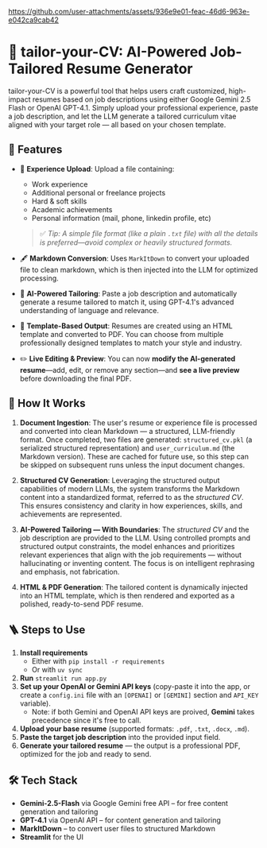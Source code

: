 
https://github.com/user-attachments/assets/936e9e01-feac-46d6-963e-e042ca9cab42



# 🎯 tailor-your-CV: AI-Powered Job-Tailored Resume Generator

tailor-your-CV is a powerful tool that helps users craft customized, high-impact resumes based on job descriptions using either Google Gemini 2.5 Flash or OpenAI GPT-4.1. Simply upload your professional experience, paste a job description, and let the LLM generate a tailored curriculum vitae aligned with your target role — all based on your chosen template.

## 🚀 Features

- 📁 **Experience Upload**: Upload a file containing:
  - Work experience
  - Additional personal or freelance projects
  - Hard & soft skills
  - Academic achievements
  - Personal information (mail, phone, linkedin profile, etc)

  > ✅ *Tip: A simple file format (like a plain `.txt` file) with all the details is preferred—avoid complex or heavily structured formats.*



- 🖋️ **Markdown Conversion**: Uses `MarkItDown` to convert your uploaded file to clean markdown, which is then injected into the LLM for optimized processing.

- 🧠 **AI-Powered Tailoring**: Paste a job description and automatically generate a resume tailored to match it, using GPT-4.1's advanced understanding of language and relevance.

- 🎨 **Template-Based Output**: Resumes are created using an HTML template and converted to PDF. You can choose from multiple professionally designed templates to match your style and industry.
  
- ✏️ **Live Editing & Preview**: You can now **modify the AI-generated resume**—add, edit, or remove any section—and **see a live preview** before downloading the final PDF.


## 🧩 How It Works

1. **Document Ingestion**: The user's resume or experience file is processed and converted into clean Markdown — a structured, LLM-friendly format. Once completed, two files are generated: `structured_cv.pkl` (a serialized structured representation) and `user_curriculum.md` (the Markdown version). These are cached for future use, so this step can be skipped on subsequent runs unless the input document changes.

2. **Structured CV Generation**: Leveraging the structured output capabilities of modern LLMs, the system transforms the Markdown content into a standardized format, referred to as the *structured CV*. This ensures consistency and clarity in how experiences, skills, and achievements are represented.

3. **AI-Powered Tailoring — With Boundaries**: The *structured CV* and the job description are provided to the LLM. Using controlled prompts and structured output constraints, the model enhances and prioritizes relevant experiences that align with the job requirements — without hallucinating or inventing content. The focus is on intelligent rephrasing and emphasis, not fabrication.

4. **HTML & PDF Generation**: The tailored content is dynamically injected into an HTML template, which is then rendered and exported as a polished, ready-to-send PDF resume.


## 🪜 Steps to Use

1. **Install requirements**
    - Either with `pip install -r requirements`
    - Or with `uv sync`
2. **Run** `streamlit run app.py`
3. **Set up your OpenAI or Gemini API keys** (copy-paste it into the app, or create a `config.ini` file with an `[OPENAI]` or `[GEMINI]` section and `API_KEY` variable).
    - Note: if both Gemini and OpenAI API keys are proived, **Gemini** takes precedence since it's free to call.
4. **Upload your base resume** (supported formats: `.pdf`, `.txt`, `.docx`, `.md`).
5. **Paste the target job description** into the provided input field.
6. **Generate your tailored resume** — the output is a professional PDF, optimized for the job and ready to send.

## 🛠️ Tech Stack

- **Gemini-2.5-Flash** via Google Gemini free API – for free content generation and tailoring
- **GPT-4.1** via OpenAI API – for content generation and tailoring
- **MarkItDown** – to convert user files to structured Markdown
- **Streamlit** for the UI

